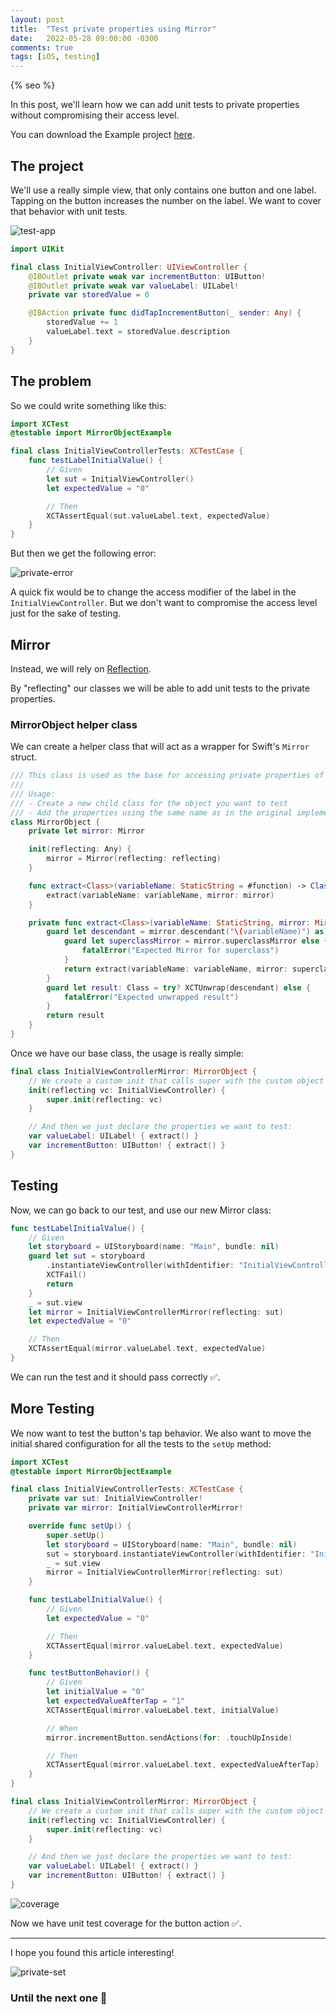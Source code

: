 ```yaml
---
layout: post
title:  "Test private properties using Mirror"
date:   2022-05-28 09:00:00 -0300
comments: true
tags: [iOS, testing]
---
```


{% seo %}

In this post, we'll learn how we can add unit tests to private properties without compromising their access level.

You can download the Example project [here](https://github.com/mdb1/MirrorObjectExample).

## The project

We'll use a really simple view, that only contains one button and one label.
Tapping on the button increases the number on the label.
We want to cover that behavior with unit tests.

![test-app]({{static.static_files}}/resources/test-private-properties/example-app.png)

```swift
import UIKit

final class InitialViewController: UIViewController {
    @IBOutlet private weak var incrementButton: UIButton!
    @IBOutlet private weak var valueLabel: UILabel!
    private var storedValue = 0

    @IBAction private func didTapIncrementButton(_ sender: Any) {
        storedValue += 1
        valueLabel.text = storedValue.description
    }
}
```

## The problem
So we could write something like this:

```swift
import XCTest
@testable import MirrorObjectExample

final class InitialViewControllerTests: XCTestCase {
    func testLabelInitialValue() {
        // Given
        let sut = InitialViewController()
        let expectedValue = "0"

        // Then
        XCTAssertEqual(sut.valueLabel.text, expectedValue)
    }
}
```

But then we get the following error:

![private-error]({{static.static_files}}/resources/test-private-properties/inaccessible-private.png)

A quick fix would be to change the access modifier of the label in the `InitialViewController`. But we don't want to compromise the access level just for the sake of testing.

## Mirror
Instead, we will rely on [Reflection](https://www.swiftbysundell.com/articles/reflection-in-swift/).

By "reflecting" our classes we will be able to add unit tests to the private properties.

### MirrorObject helper class
We can create a helper class that will act as a wrapper for Swift's `Mirror` struct.

```swift
/// This class is used as the base for accessing private properties of objects.
///
/// Usage:
/// - Create a new child class for the object you want to test
/// - Add the properties using the same name as in the original implementation.
class MirrorObject {
    private let mirror: Mirror

    init(reflecting: Any) {
        mirror = Mirror(reflecting: reflecting)
    }

    func extract<Class>(variableName: StaticString = #function) -> Class {
        extract(variableName: variableName, mirror: mirror)
    }

    private func extract<Class>(variableName: StaticString, mirror: Mirror) -> Class {
        guard let descendant = mirror.descendant("\(variableName)") as? Class else {
            guard let superclassMirror = mirror.superclassMirror else {
                fatalError("Expected Mirror for superclass")
            }
            return extract(variableName: variableName, mirror: superclassMirror)
        }
        guard let result: Class = try? XCTUnwrap(descendant) else {
            fatalError("Expected unwrapped result")
        }
        return result
    }
}
```

Once we have our base class, the usage is really simple:

```swift
final class InitialViewControllerMirror: MirrorObject {
    // We create a custom init that calls super with the custom object
    init(reflecting vc: InitialViewController) {
        super.init(reflecting: vc)
    }

    // And then we just declare the properties we want to test:
    var valueLabel: UILabel! { extract() }
    var incrementButton: UIButton! { extract() }
}
```

## Testing

Now, we can go back to our test, and use our new Mirror class:

```swift
func testLabelInitialValue() {
    // Given
    let storyboard = UIStoryboard(name: "Main", bundle: nil)
    guard let sut = storyboard
        .instantiateViewController(withIdentifier: "InitialViewController") as? InitialViewController else {
        XCTFail()
        return
    }
    _ = sut.view
    let mirror = InitialViewControllerMirror(reflecting: sut)
    let expectedValue = "0"

    // Then
    XCTAssertEqual(mirror.valueLabel.text, expectedValue)
}
```

We can run the test and it should pass correctly ✅.

## More Testing

We now want to test the button's tap behavior. We also want to move the initial shared configuration for all the tests to the `setUp` method:

```swift
import XCTest
@testable import MirrorObjectExample

final class InitialViewControllerTests: XCTestCase {
    private var sut: InitialViewController!
    private var mirror: InitialViewControllerMirror!

    override func setUp() {
        super.setUp()
        let storyboard = UIStoryboard(name: "Main", bundle: nil)
        sut = storyboard.instantiateViewController(withIdentifier: "InitialViewController") as? InitialViewController
        _ = sut.view
        mirror = InitialViewControllerMirror(reflecting: sut)
    }

    func testLabelInitialValue() {
        // Given
        let expectedValue = "0"

        // Then
        XCTAssertEqual(mirror.valueLabel.text, expectedValue)
    }

    func testButtonBehavior() {
        // Given
        let initialValue = "0"
        let expectedValueAfterTap = "1"
        XCTAssertEqual(mirror.valueLabel.text, initialValue)

        // When
        mirror.incrementButton.sendActions(for: .touchUpInside)

        // Then
        XCTAssertEqual(mirror.valueLabel.text, expectedValueAfterTap)
    }
}

final class InitialViewControllerMirror: MirrorObject {
    // We create a custom init that calls super with the custom object
    init(reflecting vc: InitialViewController) {
        super.init(reflecting: vc)
    }

    // And then we just declare the properties we want to test:
    var valueLabel: UILabel! { extract() }
    var incrementButton: UIButton! { extract() }
}
```

![coverage]({{static.static_files}}/resources/test-private-properties/coverage.png)

Now we have unit test coverage for the button action ✅.

---

I hope you found this article interesting!

![private-set]({{static.static_files}}/resources/test-private-properties/private(set).jpeg)

### Until the next one 👋